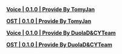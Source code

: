 **[Voice | 0.1.0 | Provide By TomyJan](https://mirror.tomys.top/OneDrive/%E8%BD%AF%E4%BB%B6/Games/%E7%BB%9D%E5%8C%BA%E9%9B%B6/0.1.0(CBT1)/ZZZ-Voice_0.1.0CN.7z)**

**[OST | 0.1.0 | Provide By TomyJan](https://mirror.tomys.top/OneDrive/%E8%BD%AF%E4%BB%B6/Games/%E7%BB%9D%E5%8C%BA%E9%9B%B6/0.1.0(CBT1)/ZZZ-OST_0.1.0CN.zip)**

**[Voice | 0.1.0 | Provide By DuolaD&CYTeam](https://7ww2hb-my.sharepoint.com/:u:/g/personal/duolad_cyteam_me/EbZ3SFZH-fZBuJsvU4bshg0BC-BlHgS9Q42HdGW0ZJxTaA?e=ptDmjm)**

**[OST | 0.1.0 | Provide By DuolaD&CYTeam](https://7ww2hb-my.sharepoint.com/:u:/g/personal/duolad_cyteam_me/EaK4bdMid-5DhhpBz1TrKTcB4UaM6h4Wj4UYQwaLGFQOjg?e=PchTvk)**